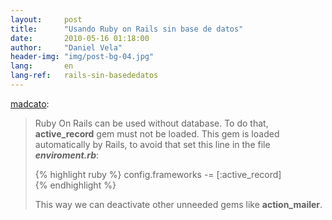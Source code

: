 ```yaml
---
layout:     post
title:      "Usando Ruby on Rails sin base de datos"
date:       2010-05-16 01:18:00
author:     "Daniel Vela"
header-img: "img/post-bg-04.jpg"
lang:       en
lang-ref:   rails-sin-basededatos
---
```


<p><a href="http://blog.veladan.org/post/45344135930/usando-ruby-on-rails-sin-base-de-datos" class="tumblr_blog">madcato</a>:</p>

<blockquote><p>Ruby On Rails can be used without database. To do that, <strong>active_record</strong> gem must not be loaded. This gem is loaded automatically by Rails, to avoid that set this line in the file <strong><em>enviroment.rb</em></strong>:</p>

{% highlight ruby %}
config.frameworks -= [:active_record]  
{% endhighlight %}

<p>This way we can deactivate other unneeded gems like <strong>action_mailer</strong>.</p></blockquote>

